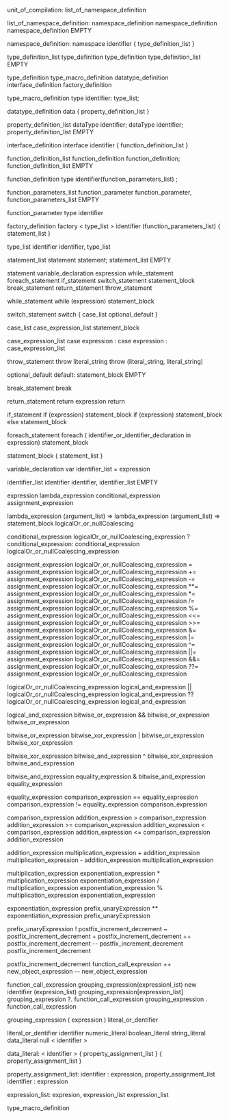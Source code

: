 unit_of_compilation:
    list_of_namespace_definition

list_of_namespace_definition:
    namespace_definition
    namespace_definition namespace_definition
    EMPTY

namespace_definition:
    namespace identifier {  type_definition_list }

type_definition_list
    type_definition
    type_definition type_definition_list
    EMPTY

type_definition
    type_macro_definition
    datatype_definition
    interface_definition
    factory_definition

type_macro_definition
    type identifier: type_list;

datatype_definition
    data { property_definition_list }

property_definition_list
    dataType identifier;
    dataType identifier; property_definition_list
    EMPTY

interface_definition
    interface identifier { function_definition_list }

function_definition_list
    function_definition
    function_definition; function_definition_list
    EMPTY

function_definition
    type identifier(function_parameters_list) ;

function_parameters_list
    function_parameter
    function_parameter, function_parameters_list
    EMPTY

function_parameter
    type identifier

factory_definition
    factory < type_list > identifier (function_parameters_list) { statement_list }

type_list
    identifier
    identifier, type_list

statement_list
    statement
    statement; statement_list
    EMPTY

statement
    variable_declaration
    expression
    while_statement
    foreach_statement
    if_statement
    switch_statement
    statement_block
    break_statement
    return_statement
    throw_statement

while_statement
    while (expression) statement_block

switch_statement
    switch { case_list optional_default }

case_list
    case_expression_list statement_block

case_expression_list
    case expression :
    case expression : case_expression_list

throw_statement
    throw literal_string
    throw (literal_string, literal_string)

optional_default
    default: statement_block
    EMPTY

break_statement
    break

return_statement
    return expression
    return

if_statement
    if (expression) statement_block
    if (expression) statement_block else statement_block

foreach_statement
    foreach ( identifier_or_identifier_declaration in expression) statement_block

statement_block
    { statement_list }

variable_declaration
    var identifier_list = expression

identifier_list
    identifier
    identifier, identifier_list
    EMPTY

expression
    lambda_expression
    conditional_expression
    assignment_expression

lambda_expression
    (argument_list) => lambda_expression
    (argument_list) => statement_block
    logicalOr_or_nullCoalescing

conditional_expression
    logicalOr_or_nullCoalescing_expression ? conditional_expression: conditional_expression
    logicalOr_or_nullCoalescing_expression

assignment_expression
    logicalOr_or_nullCoalescing_expression = assignment_expression
    logicalOr_or_nullCoalescing_expression += assignment_expression
    logicalOr_or_nullCoalescing_expression -= assignment_expression
    logicalOr_or_nullCoalescing_expression **= assignment_expression
    logicalOr_or_nullCoalescing_expression *= assignment_expression
    logicalOr_or_nullCoalescing_expression /= assignment_expression
    logicalOr_or_nullCoalescing_expression %= assignment_expression
    logicalOr_or_nullCoalescing_expression <<= assignment_expression
    logicalOr_or_nullCoalescing_expression >>= assignment_expression
    logicalOr_or_nullCoalescing_expression &= assignment_expression
    logicalOr_or_nullCoalescing_expression |= assignment_expression
    logicalOr_or_nullCoalescing_expression ^= assignment_expression
    logicalOr_or_nullCoalescing_expression ||= assignment_expression
    logicalOr_or_nullCoalescing_expression &&= assignment_expression
    logicalOr_or_nullCoalescing_expression ??= assignment_expression
    logicalOr_or_nullCoalescing_expression

logicalOr_or_nullCoalescing_expression
    logical_and_expression || logicalOr_or_nullCoalescing_expression
    logical_and_expression ?? logicalOr_or_nullCoalescing_expression
    logical_and_expression

logical_and_expression
    bitwise_or_expression && bitwise_or_expression
    bitwise_or_expression

bitwise_or_expression
    bitwise_xor_expression | bitwise_or_expression
    bitwise_xor_expression

bitwise_xor_expression
    bitwise_and_expression ^ bitwise_xor_expression
    bitwise_and_expression

bitwise_and_expression
    equality_expression & bitwise_and_expression
    equality_expression

equality_expression
    comparison_expression == equality_expression
    comparison_expression != equality_expression
    comparison_expression

comparison_expression
    addition_expression > comparison_expression
    addition_expression >= comparison_expression
    addition_expression < comparison_expression
    addition_expression <= comparison_expression
    addition_expression

addition_expression
    multiplication_expression + addition_expression
    multiplication_expression - addition_expression
    multiplication_expression

multiplication_expression
    exponentiation_expression * multiplication_expression
    exponentiation_expression / multiplication_expression
    exponentiation_expression % multiplication_expression
    exponentiation_expression

exponentiation_expression
    prefix_unaryExpression ** exponentiation_expression
    prefix_unaryExpression

prefix_unaryExpression
    ! postfix_increment_decrement
    ~ postfix_increment_decrement
    + postfix_increment_decrement
    ++ postfix_increment_decrement
    -- postfix_increment_decrement
    postfix_increment_decrement

postfix_increment_decrement
    function_call_expression ++
    new_object_expression --
    new_object_expression

function_call_expression
    grouping_expression(expressionl_ist)
    new identifier (expresion_list)
    grouping_expression[expression_list]
    grouping_expression ?. function_call_expression
    grouping_expression . function_call_expression

grouping_expression
    ( expression )
    literal_or_dentifier

literal_or_dentifier
    identifier
    numeric_literal
    boolean_literal
    string_literal
    data_literal
    null < identifier >

data_literal:
    < identifier > { property_assignment_list }
    { property_assignment_list }

property_assignment_list:
    identifier : expression, property_assignment_list
    identifier : expression

expression_list:
    expresion, expression_list
    expression_list

type_macro_definition